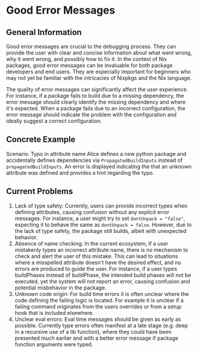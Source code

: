 # Good Error Messages

## General Information

Good error messages are crucial to the debugging process. They can provide the user with clear and concise information about what went wrong, why it went wrong, and possibly how to fix it. In the context of Nix packages, good error messages can be invaluable for both package developers and end users. They are especially important for beginners who may not yet be familiar with the intricacies of Nixpkgs and the Nix language.

The quality of error messages can significantly affect the user experience. For instance, if a package fails to build due to a missing dependency, the error message should clearly identify the missing dependency and where it's expected. When a package fails due to an incorrect configuration, the error message should indicate the problem with the configuration and ideally suggest a correct configuration.

## Concrete Example

Scenario: Typo in attribute name
Alice defines a new python package and accidentally defines dependencies via `PropagatedBuildInputs` instead of `propagatedBuildInputs`. An error is displayed indicating the that an unknown attribute was defined and provides a hint regarding the typo.

## Current Problems

1. Lack of type safety: Currently, users can provide incorrect types when defining attributes, causing confusion without any explicit error messages. For instance, a user might try to set `dontUnpack = "false"`, expecting it to behave the same as `dontUnpack = false`. However, due to the lack of type safety, the package still builds, albeit with unexpected behavior.
2. Absence of name checking: In the current ecosystem, if a user mistakenly types an incorrect attribute name, there is no mechanism to check and alert the user of this mistake. This can lead to situations where a misspelled attribute doesn't have the desired effect, and no errors are produced to guide the user. For instance, if a user types buildPhases instead of buildPhase, the intended build phases will not be executed, yet the system will not report an error, causing confusion and potential misbehavior in the package.
3. Unknown code origin: For build time errors it is often unclear where the code defining the failing logic is located. For example it is unclear if a failing command originates from the users overrides or from a setup hook that is included elsewhere.
4. Unclear eval errors: Eval time messages should be given as early as possible. Currently type errors often manifest at a late stage (e.g. deep in a recursive use of a lib function), where they could have been presented much earlier and with a better error message if package function arguments were typed.
